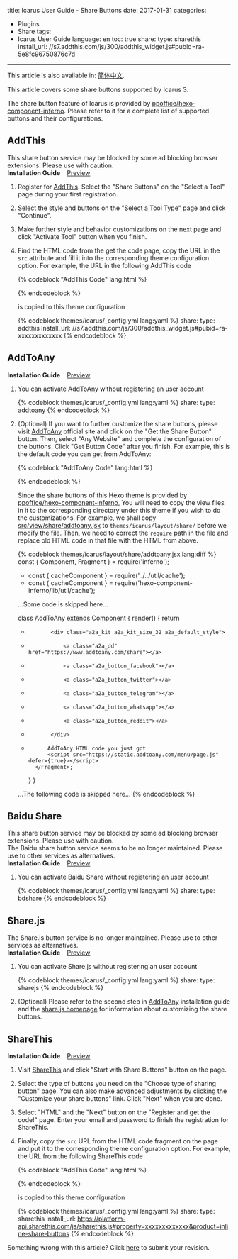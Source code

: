 title: Icarus User Guide - Share Buttons
date: 2017-01-31
categories:
- Plugins
- Share
tags:
- Icarus User Guide
language: en
toc: true
share:
    type: sharethis
    install_url: //s7.addthis.com/js/300/addthis_widget.js#pubid=ra-5e8fc96750876c7d
---

<div class="notification is-success is-size-6">
This article is also available in: <a href="{% post_path zh-CN/Share-Buttons %}">简体中文</a>.
</div>

This article covers some share buttons supported by Icarus 3.

<!-- more -->


<div class="notification is-link is-size-6">

The share button feature of Icarus is provided by
[ppoffice/hexo-component-inferno](https://github.com/ppoffice/hexo-component-inferno).
Please refer to it for a complete list of supported buttons and their configurations.

</div>


## AddThis

<div class="notification is-warning is-size-6">
This share button service may be blocked by some ad blocking browser extensions.
Please use with caution.
</div>

<div>
<strong>Installation Guide</strong>
<a class="tag is-success" style="margin-left:.8em" href="{% post_path demo/share/AddThis %}">Preview</a>
</div>

1. Register for [AddThis](https://www.addthis.com/). Select the "Share Buttons" on the "Select a Tool" page 
   during your first registration.

2. Select the style and buttons on the "Select a Tool Type" page and click "Continue".

3. Make further style and behavior customizations on the next page and click "Activate Tool" button when you
   finish.

4. Find the HTML code from the get the code page, copy the URL in the `src` attribute and fill it into the 
   corresponding theme configuration option. For example, the URL in the following AddThis code

    {% codeblock "AddThis Code" lang:html %}
    <!-- Go to www.addthis.com/dashboard to customize your tools -->
    <script type="text/javascript" src="//s7.addthis.com/js/300/addthis_widget.js#pubid=ra-xxxxxxxxxxxxx"></script>
    {% endcodeblock %}

    is copied to this theme configuration

    {% codeblock themes/icarus/_config.yml lang:yaml %}
    share:
        type: addthis
        install_url: //s7.addthis.com/js/300/addthis_widget.js#pubid=ra-xxxxxxxxxxxxx
    {% endcodeblock %}


## AddToAny

<div>
<strong>Installation Guide</strong>
<a class="tag is-success" style="margin-left:.8em" href="{% post_path demo/share/AddToAny %}">Preview</a>
</div>

1. You can activate AddToAny without registering an user account

    {% codeblock themes/icarus/_config.yml lang:yaml %}
    share:
        type: addtoany
    {% endcodeblock %}

2. (Optional) If you want to further customize the share buttons, please visit [AddToAny](https://www.addtoany.com/)
   official site and click on the "Get the Share Button" button.
   Then, select "Any Website" and complete the configuration of the buttons.
   Click "Get Button Code" after you finish.
   For example, this is the default code you can get from AddToAny:

    {% codeblock "AddToAny Code" lang:html %}
    <!-- AddToAny BEGIN -->
    <div class="a2a_kit a2a_kit_size_32 a2a_default_style">
    <a class="a2a_dd" href="https://www.addtoany.com/share"></a>
    <a class="a2a_button_facebook"></a>
    <a class="a2a_button_twitter"></a>
    <a class="a2a_button_email"></a>
    </div>
    <script async src="https://static.addtoany.com/menu/page.js"></script>
    <!-- AddToAny END -->
    {% endcodeblock %}

    Since the share buttons of this Hexo theme is provided by 
    [ppoffice/hexo-component-inferno](https://github.com/ppoffice/hexo-component-inferno),
    You will need to copy the view files in it to the corresponding directory under this theme if you wish to
    do the customizations. For example, we shall copy 
    [src/view/share/addtoany.jsx](https://github.com/ppoffice/hexo-component-inferno/blob/0.2.2/src/view/share/addtoany.jsx)
    to `themes/icarus/layout/share/` before we modify the file.
    Then, we need to correct the `require` path in the file and replace old HTML code in that file with the HTML 
    from above.

    {% codeblock themes/icarus/layout/share/addtoany.jsx lang:diff %}
    const { Component, Fragment } = require('inferno');
    - const { cacheComponent } = require('../../util/cache');
    + const { cacheComponent } = require('hexo-component-inferno/lib/util/cache');

    ...Some code is skipped here...

    class AddToAny extends Component {
        render() {
            return <Fragment>
    -            <div class="a2a_kit a2a_kit_size_32 a2a_default_style">
    -                <a class="a2a_dd" href="https://www.addtoany.com/share"></a>
    -                <a class="a2a_button_facebook"></a>
    -                <a class="a2a_button_twitter"></a>
    -                <a class="a2a_button_telegram"></a>
    -                <a class="a2a_button_whatsapp"></a>
    -                <a class="a2a_button_reddit"></a>
    -            </div>
    +           AddToAny HTML code you just got
                <script src="https://static.addtoany.com/menu/page.js" defer={true}></script>
            </Fragment>;
        }
    }

    ...The following code is skipped here...
    {% endcodeblock %}


## Baidu Share

<div class="notification is-warning is-size-6">
This share button service may be blocked by some ad blocking browser extensions.
Please use with caution.
</div>

<div class="notification is-warning is-size-6">
The Baidu share button service seems to be no longer maintained.
Please use to other services as alternatives.
</div>

<div>
<strong>Installation Guide</strong>
<a class="tag is-success" style="margin-left:.8em" href="{% post_path demo/share/BaiduShare %}">Preview</a>
</div>

1. You can activate Baidu Share without registering an user account

    {% codeblock themes/icarus/_config.yml lang:yaml %}
    share:
        type: bdshare
    {% endcodeblock %}


## Share.js

<div class="notification is-warning is-size-6">
The Share.js button service is no longer maintained.
Please use to other services as alternatives.
</div>

<div>
<strong>Installation Guide</strong>
<a class="tag is-success" style="margin-left:.8em" href="{% post_path demo/share/Sharejs %}">Preview</a>
</div>

1. You can activate Share.js without registering an user account

    {% codeblock themes/icarus/_config.yml lang:yaml %}
    share:
        type: sharejs
    {% endcodeblock %}

2. (Optional) Please refer to the second step in [AddToAny](#AddToAny) installation guide and the 
   [share.js homepage](https://github.com/overtrue/share.js) for information about customizing the share
   buttons.


## ShareThis

<div>
<strong>Installation Guide</strong>
<a class="tag is-success" style="margin-left:.8em" href="{% post_path demo/share/ShareThis %}">Preview</a>
</div>

1. Visit [ShareThis](https://sharethis.com/) and click "Start with Share Buttons" button on the page.

2. Select the type of buttons you need on the "Choose type of sharing button" page.
   You can also make advanced adjustments by clicking the "Customize your share buttons" link.
   Click "Next" when you are done.

3. Select "HTML" and the "Next" button on the "Register and get the code!" page.
   Enter your email and password to finish the registration for ShareThis.

4. Finally, copy the `src` URL from the HTML code fragment on the page and put it to the corresponding
   theme configuration option. For example, the URL from the following ShareThis code

    {% codeblock "AddThis Code" lang:html %}
    <script type="text/javascript" src="https://platform-api.sharethis.com/js/sharethis.js#property=xxxxxxxxxxxxx&product=inline-share-buttons" async="async"></script>
    {% endcodeblock %}

    is copied to this theme configuration

    {% codeblock themes/icarus/_config.yml lang:yaml %}
    share:
        type: sharethis
        install_url: https://platform-api.sharethis.com/js/sharethis.js#property=xxxxxxxxxxxxx&product=inline-share-buttons
    {% endcodeblock %}


<div class="notification is-warning is-size-6">
Something wrong with this article? Click <a href="https://github.com/ppoffice/hexo-theme-icarus/edit/site/source/_posts/zh-CN/Share-Buttons.md">here</a> to submit your revision.
</div>
